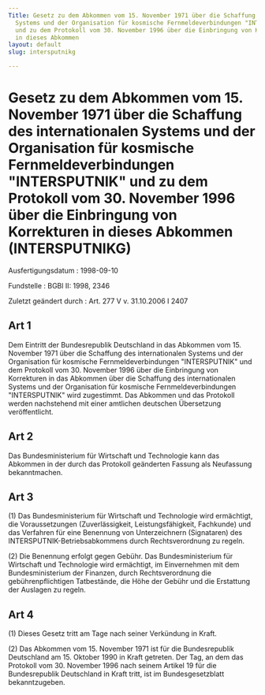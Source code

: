 ```yaml
---
Title: Gesetz zu dem Abkommen vom 15. November 1971 über die Schaffung des internationalen
  Systems und der Organisation für kosmische Fernmeldeverbindungen "INTERSPUTNIK"
  und zu dem Protokoll vom 30. November 1996 über die Einbringung von Korrekturen
  in dieses Abkommen
layout: default
slug: intersputnikg

---
```


# Gesetz zu dem Abkommen vom 15. November 1971 über die Schaffung des internationalen Systems und der Organisation für kosmische Fernmeldeverbindungen "INTERSPUTNIK" und zu dem Protokoll vom 30. November 1996 über die Einbringung von Korrekturen in dieses Abkommen (INTERSPUTNIKG)

Ausfertigungsdatum
:   1998-09-10

Fundstelle
:   BGBl II: 1998, 2346

Zuletzt geändert durch
:   Art. 277 V v. 31.10.2006 I 2407


## Art 1

Dem Eintritt der Bundesrepublik Deutschland in das Abkommen vom 15.
November 1971 über die Schaffung des internationalen Systems und der
Organisation für kosmische Fernmeldeverbindungen "INTERSPUTNIK" und
dem Protokoll vom 30. November 1996 über die Einbringung von
Korrekturen in das Abkommen über die Schaffung des internationalen
Systems und der Organisation für kosmische Fernmeldeverbindungen
"INTERSPUTNIK" wird zugestimmt. Das Abkommen und das Protokoll werden
nachstehend mit einer amtlichen deutschen Übersetzung veröffentlicht.


## Art 2

Das Bundesministerium für Wirtschaft und Technologie kann das Abkommen
in der durch das Protokoll geänderten Fassung als Neufassung
bekanntmachen.


## Art 3

(1) Das Bundesministerium für Wirtschaft und Technologie wird
ermächtigt, die Voraussetzungen (Zuverlässigkeit, Leistungsfähigkeit,
Fachkunde) und das Verfahren für eine Benennung von Unterzeichnern
(Signataren) des INTERSPUTNIK-Betriebsabkommens durch Rechtsverordnung
zu regeln.

(2) Die Benennung erfolgt gegen Gebühr. Das Bundesministerium für
Wirtschaft und Technologie wird ermächtigt, im Einvernehmen mit dem
Bundesministerium der Finanzen, durch Rechtsverordnung die
gebührenpflichtigen Tatbestände, die Höhe der Gebühr und die
Erstattung der Auslagen zu regeln.


## Art 4

(1) Dieses Gesetz tritt am Tage nach seiner Verkündung in Kraft.

(2) Das Abkommen vom 15. November 1971 ist für die Bundesrepublik
Deutschland am 15. Oktober 1990 in Kraft getreten. Der Tag, an dem das
Protokoll vom 30. November 1996 nach seinem Artikel 19 für die
Bundesrepublik Deutschland in Kraft tritt, ist im Bundesgesetzblatt
bekanntzugeben.

